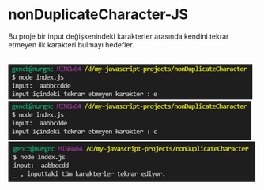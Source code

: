 # nonDuplicateCharacter-JS

Bu proje bir input değişkenindeki karakterler arasında kendini tekrar etmeyen ilk karakteri bulmayı hedefler.
<br/> <br/>

![](1.png)
![](2.png)
![](3.png)

